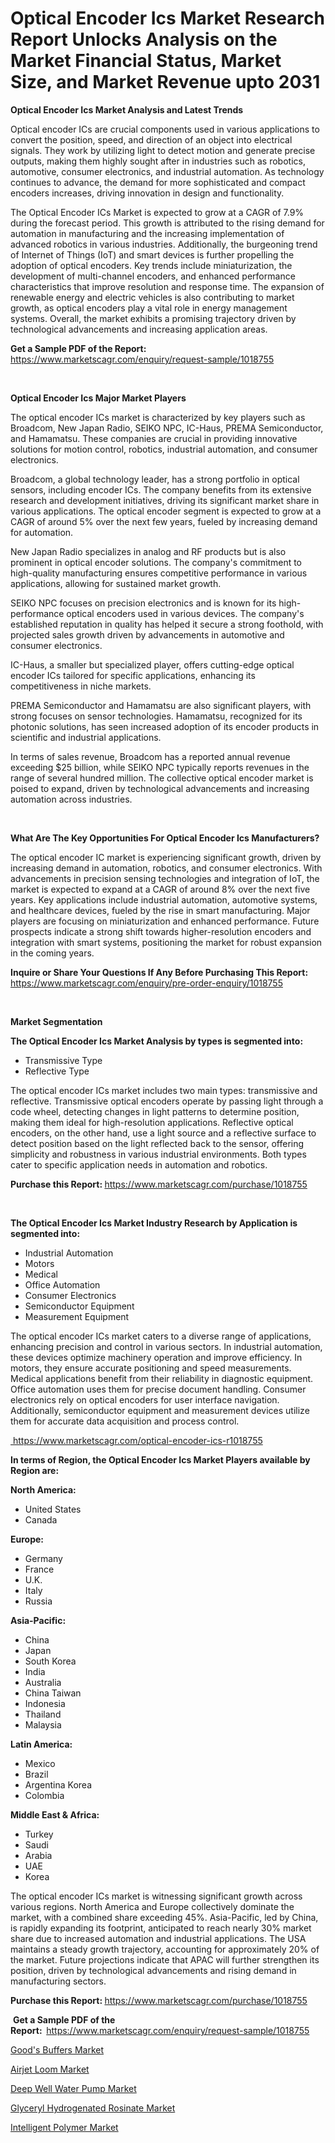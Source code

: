 <p><h1>Optical Encoder Ics Market Research Report Unlocks Analysis on the Market Financial Status, Market Size, and Market Revenue upto 2031</h1></p><p><strong>Optical Encoder Ics Market Analysis and Latest Trends</strong></p>
<p><p>Optical encoder ICs are crucial components used in various applications to convert the position, speed, and direction of an object into electrical signals. They work by utilizing light to detect motion and generate precise outputs, making them highly sought after in industries such as robotics, automotive, consumer electronics, and industrial automation. As technology continues to advance, the demand for more sophisticated and compact encoders increases, driving innovation in design and functionality.</p><p>The Optical Encoder ICs Market is expected to grow at a CAGR of 7.9% during the forecast period. This growth is attributed to the rising demand for automation in manufacturing and the increasing implementation of advanced robotics in various industries. Additionally, the burgeoning trend of Internet of Things (IoT) and smart devices is further propelling the adoption of optical encoders. Key trends include miniaturization, the development of multi-channel encoders, and enhanced performance characteristics that improve resolution and response time. The expansion of renewable energy and electric vehicles is also contributing to market growth, as optical encoders play a vital role in energy management systems. Overall, the market exhibits a promising trajectory driven by technological advancements and increasing application areas.</p></p>
<p><strong>Get a Sample PDF of the Report:&nbsp;</strong> <a href="https://www.marketscagr.com/enquiry/request-sample/1018755">https://www.marketscagr.com/enquiry/request-sample/1018755</a></p>
<p>&nbsp;</p>
<p><strong>Optical Encoder Ics Major Market Players</strong></p>
<p><p>The optical encoder ICs market is characterized by key players such as Broadcom, New Japan Radio, SEIKO NPC, IC-Haus, PREMA Semiconductor, and Hamamatsu. These companies are crucial in providing innovative solutions for motion control, robotics, industrial automation, and consumer electronics.</p><p>Broadcom, a global technology leader, has a strong portfolio in optical sensors, including encoder ICs. The company benefits from its extensive research and development initiatives, driving its significant market share in various applications. The optical encoder segment is expected to grow at a CAGR of around 5% over the next few years, fueled by increasing demand for automation.</p><p>New Japan Radio specializes in analog and RF products but is also prominent in optical encoder solutions. The company's commitment to high-quality manufacturing ensures competitive performance in various applications, allowing for sustained market growth.</p><p>SEIKO NPC focuses on precision electronics and is known for its high-performance optical encoders used in various devices. The company's established reputation in quality has helped it secure a strong foothold, with projected sales growth driven by advancements in automotive and consumer electronics.</p><p>IC-Haus, a smaller but specialized player, offers cutting-edge optical encoder ICs tailored for specific applications, enhancing its competitiveness in niche markets.</p><p>PREMA Semiconductor and Hamamatsu are also significant players, with strong focuses on sensor technologies. Hamamatsu, recognized for its photonic solutions, has seen increased adoption of its encoder products in scientific and industrial applications.</p><p>In terms of sales revenue, Broadcom has a reported annual revenue exceeding $25 billion, while SEIKO NPC typically reports revenues in the range of several hundred million. The collective optical encoder market is poised to expand, driven by technological advancements and increasing automation across industries.</p></p>
<p>&nbsp;</p>
<p><strong>What Are The Key Opportunities For Optical Encoder Ics Manufacturers?</strong></p>
<p><p>The optical encoder IC market is experiencing significant growth, driven by increasing demand in automation, robotics, and consumer electronics. With advancements in precision sensing technologies and integration of IoT, the market is expected to expand at a CAGR of around 8% over the next five years. Key applications include industrial automation, automotive systems, and healthcare devices, fueled by the rise in smart manufacturing. Major players are focusing on miniaturization and enhanced performance. Future prospects indicate a strong shift towards higher-resolution encoders and integration with smart systems, positioning the market for robust expansion in the coming years.</p></p>
<p><strong>Inquire or Share Your Questions If Any Before Purchasing This Report:</strong> <a href="https://www.marketscagr.com/enquiry/pre-order-enquiry/1018755">https://www.marketscagr.com/enquiry/pre-order-enquiry/1018755</a></p>
<p>&nbsp;</p>
<p><strong>Market Segmentation</strong></p>
<p><strong>The Optical Encoder Ics Market Analysis by types is segmented into:</strong></p>
<p><ul><li>Transmissive Type</li><li>Reflective Type</li></ul></p>
<p><p>The optical encoder ICs market includes two main types: transmissive and reflective. Transmissive optical encoders operate by passing light through a code wheel, detecting changes in light patterns to determine position, making them ideal for high-resolution applications. Reflective optical encoders, on the other hand, use a light source and a reflective surface to detect position based on the light reflected back to the sensor, offering simplicity and robustness in various industrial environments. Both types cater to specific application needs in automation and robotics.</p></p>
<p><strong>Purchase this Report:&nbsp;</strong><a href="https://www.marketscagr.com/purchase/1018755">https://www.marketscagr.com/purchase/1018755</a></p>
<p>&nbsp;</p>
<p><strong>The Optical Encoder Ics Market Industry Research by Application is segmented into:</strong></p>
<p><ul><li>Industrial Automation</li><li>Motors</li><li>Medical</li><li>Office Automation</li><li>Consumer Electronics</li><li>Semiconductor Equipment</li><li>Measurement Equipment</li></ul></p>
<p><p>The optical encoder ICs market caters to a diverse range of applications, enhancing precision and control in various sectors. In industrial automation, these devices optimize machinery operation and improve efficiency. In motors, they ensure accurate positioning and speed measurements. Medical applications benefit from their reliability in diagnostic equipment. Office automation uses them for precise document handling. Consumer electronics rely on optical encoders for user interface navigation. Additionally, semiconductor equipment and measurement devices utilize them for accurate data acquisition and process control.</p></p>
<p><a href="https://www.marketscagr.com/optical-encoder-ics-r1018755">&nbsp;https://www.marketscagr.com/optical-encoder-ics-r1018755</a></p>
<p><strong>In terms of Region, the Optical Encoder Ics Market Players available by Region are:</strong></p>
<p>
    <p> <strong> North America: </strong>
        <ul>
            <li>United States</li>
            <li>Canada</li>
        </ul>
        </p> 
    <p> <strong> Europe: </strong>
        <ul>
            <li>Germany</li>
            <li>France</li>
            <li>U.K.</li>
            <li>Italy</li>
            <li>Russia</li>
        </ul>
        </p> 
    <p> <strong> Asia-Pacific: </strong>
        <ul>
            <li>China</li>
            <li>Japan</li>
            <li>South Korea</li>
            <li>India</li>
            <li>Australia</li>
            <li>China Taiwan</li>
            <li>Indonesia</li>
            <li>Thailand</li>
            <li>Malaysia</li>
        </ul>
        </p> 
    <p> <strong> Latin America: </strong>
        <ul>
            <li>Mexico</li>
            <li>Brazil</li>
            <li>Argentina Korea</li>
            <li>Colombia</li>
        </ul>
        </p> 
    <p> <strong> Middle East & Africa: </strong>
        <ul>
            <li>Turkey</li>
            <li>Saudi</li>
            <li>Arabia</li>
            <li>UAE</li>
            <li>Korea</li>
        </ul>
    </p>
    </p>
<p><p>The optical encoder ICs market is witnessing significant growth across various regions. North America and Europe collectively dominate the market, with a combined share exceeding 45%. Asia-Pacific, led by China, is rapidly expanding its footprint, anticipated to reach nearly 30% market share due to increased automation and industrial applications. The USA maintains a steady growth trajectory, accounting for approximately 20% of the market. Future projections indicate that APAC will further strengthen its position, driven by technological advancements and rising demand in manufacturing sectors.</p></p>
<p><strong>Purchase this Report: </strong><a href="https://www.marketscagr.com/purchase/1018755">https://www.marketscagr.com/purchase/1018755</a></p>
<p>&nbsp;<strong>Get a Sample PDF of the Report:&nbsp;&nbsp;</strong><a href="https://www.marketscagr.com/enquiry/request-sample/1018755">https://www.marketscagr.com/enquiry/request-sample/1018755</a></p>
<p><strong></strong></p>
<p><p><a href="https://issuu.com/reportprime-2/docs/goods-buffers-market-size-2030.pptx_98f8cf47e3a96a">Good's Buffers Market</a></p><p><a href="https://www.linkedin.com/pulse/global-airjet-loom-market-size-share-analysis-product-type-g0wmf?trackingId=u0JXHfPVREyhr%2FuU3DwIVA%3D%3D">Airjet Loom Market</a></p><p><a href="https://www.linkedin.com/pulse/deep-well-water-pump-market-indicators-size-regional-breakdown-ezy7f?trackingId=r1IlrJn1R7eBjXM21fIPvA%3D%3D">Deep Well Water Pump Market</a></p><p><a href="https://medium.com/@dhjdj3783/the-glyceryl-hydrogenated-rosinate-market-insights-report-offers-an-in-depth-and-thorough-d60748251711">Glyceryl Hydrogenated Rosinate Market</a></p><p><a href="https://issuu.com/reportprime-2/docs/intelligent-polymer-market-size-203_23194286a49772">Intelligent Polymer Market</a></p></p>